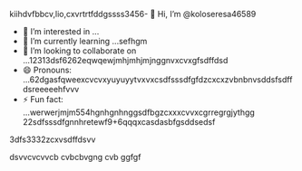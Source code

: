 kiihdvfbbcv,lio,cxvrtrtfddgssss3456- 👋 Hi, I’m @koloseresa46589
- 👀 I’m interested in ...
- 🌱 I’m currently learning ...sefhgm
- 💞️ I’m looking to collaborate on ...12313dsf6262eqwqewjmhjmhjmjnggnvxcvxgfsdffdsd
- 😄 Pronouns: ...62dgasfqweexcvcvxyuyuyytvxvxcsdfsssdfgfdzcxcxzvbnbnvsddsfsdffdsreeeeehfvvv
- ⚡ Fun fact: ...werwerjmjm554hgnhgnhnggsdfbgzcxxxcvvxcgrregrgjythgg
22sdfsssdfgnnhretewf9+6qqqxcasdasbfgsddsedsf
<!---53wrrhtsdf12352dzfsd
koloseresa/koloseresa is a ✨ special ✨ repository beca132useas its `README45.md` (this file) appeabgdfbrsf on your GitHusffsdfdsb profrerezxcczvv5ile.
You can click the Preview link to take a look at your changes.456fsdsd32gfbgfgfjtyjtythrthgffdvfdvfdfv
--->3dfs3332zcxvsdffdsvv
dsvvcvcvvcb
cvbcbvgng
cvb
ggfgf
